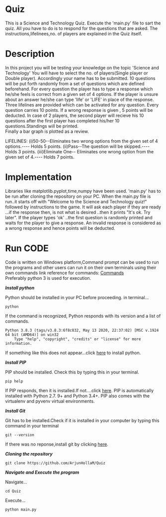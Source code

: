 # Quiz
This is a Science and Technology Quiz.
Execute the 'main.py' file to sart the quiz.
All you have to do is to respond for the questions that are asked.
The instructions,lifelinees,no. of players are explained in the Quiz itself.
# Description
In this project you will be testing your knowledge on the topic 'Science and Technology'
You will have to select the no. of players(Single player or Double player).
Accordingly your name has to be submitted.
10 questions will be put forth randomly from a set of questions which are defined beforehand. 
For every question the player has to type a response which he/she feels is correct from a given set of 4 options.
If the player is unsure about an answer he/she can type 'life' or 'LIFE' in place of the response.
Three lifelines are provided which can be activated for any question.
Every question carries 10 points. If a wrong response is given , 5 points will be deducted.
In case of 2 players, the second player will recieve his 10 questions after the first player has completed his/her 10 questions.Standings will be printed.  
Finally a bar graph is plotted as a review.

LIFELINES:
(i)50-50--Eliminates two wrong options from the given set of 4 options.---- Holds 5 points.
(ii)Pass--The question will be skipped.---- Holds 3 points.
(iii)Eliminate One-- Eliminates one wrong option from the given set of 4.---- Holds 7 points.
# Implementation
Libraries like matplotlib.pyplot,time,numpy have been used.
'main.py' has to be run after cloning the repository on your PC.
When the main.py file is run..it starts off with "Welcome to the Science and Technology quiz!" followed by instructions to the game.
It will ask each player if they are ready ...if the response then, is not what is desired ..then it prints "It's ok. Try later".
If the player types 'ok' ..the first question is randomly printed and waits for the player to give a response. An invalid response is considered as a wrong response and hence points will be deducted.
# Run CODE
Code is written on Windows platform,Command prompt can be used to run the programs and other users can run it on their own terminals using their own commands link reference for commands: <a href=https://www.lemoda.net/windows/windows2unix/windows2unix.html>Commands<a>
<br>Preferably python 3 is used for execution.
  <br><p><i><b>Install python</b></i></p>
Python should be installed in your PC before proceeding.
in terminal...
  <p><code>python</code></p>
If the command is recognized, Python responds with its version and a list of commands.
  <p><code>Python 3.8.3 (tags/v3.8.3:6f8c832, May 13 2020, 22:37:02) [MSC v.1924 64 bit (AMD64)] on win32
    Type "help", "copyright", "credits" or "license" for more information.</code></p>
If something like this does not appear...click <a href=https://www.python.org/downloads/>here<a> to install python.
  <p></p>
  <p><i><b>Install PIP</b></i></p>
PIP should be installed. Check this by typing this in your terminal.
  <p><code>pip help</code></p>
If PIP responds, then it is installed.If not....click <a href="https://pip.pypa.io/en/stable/installing/">here</a>.
PIP is automatically installed with Python 2.7. 9+ and Python 3.4+. PIP also comes with the virtualenv and pyvenv virtual environments.
  <p></p>
  <p><i><b>Install Git</b></i></p>
Git has to be installed.Check if it is installed in your computer by typing this command in your terminal
  <p><code>git --version</code></p>
If there was no reponse,install git by clicking <a href=https://git-scm.com/downloads>here<a>.
  <p></p>
 <p><i><b>Cloning the repository</b></i></p>
  <p><code>git clone https://github.com/ArjunHollaM/Quiz </code></p>
  <p><i><b>Navigate and Execute the program</b></i></p>
Navigate...
  <p><code>cd Quiz</code></p>
Execute...
  <p><code>python main.py</code></p>
 
  
  
  
  
